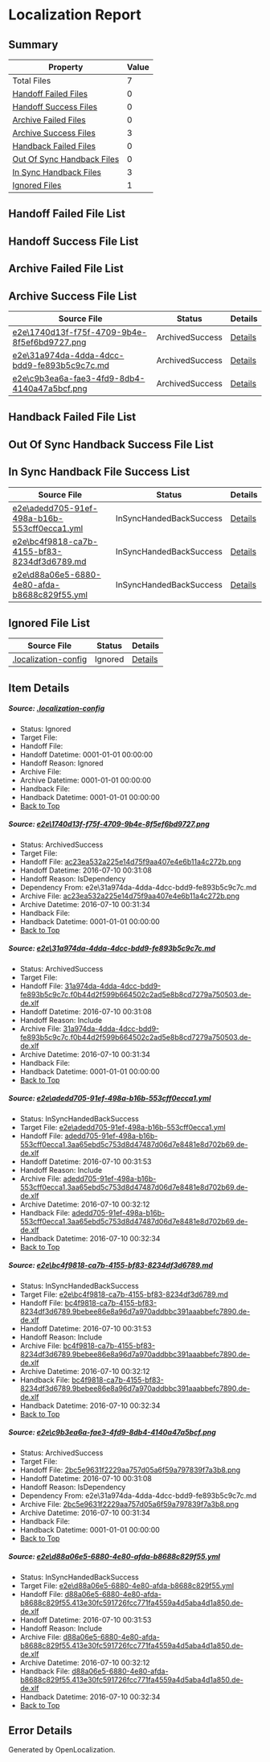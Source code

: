 # <a name='report-top'></a> Localization Report

## Summary
 Property | Value 
 -------- | ----- 
 Total Files | 7
[ Handoff Failed Files ](#handoff-failed-list)| 0
[ Handoff Success Files ](#handoff-success-list)| 0
[ Archive Failed Files ](#archive-failed-list)| 0
[ Archive Success Files ](#archive-success-list)| 3
[ Handback Failed Files ](#handback-failed-list)| 0
[ Out Of Sync Handback Files ](#outofsync-handback-success-list)| 0
[ In Sync Handback Files ](#insync-handback-success-list)| 3
[ Ignored Files ](#ignored-list)| 1

## <a name='handoff-failed-list'></a> Handoff Failed File List

## <a name='handoff-success-list'></a> Handoff Success File List

## <a name='archive-failed-list'></a> Archive Failed File List

## <a name='archive-success-list'></a> Archive Success File List
 Source File | Status | Details 
 ----------- | ------ | ------- 
 [e2e\1740d13f-f75f-4709-9b4e-8f5ef6bd9727.png](https://github.com/OpenLocalizationTestOrg/oltest/blob/c560e67aeffcf32c3057ddf756142231a16070b9/e2e/1740d13f-f75f-4709-9b4e-8f5ef6bd9727.png) | ArchivedSuccess | [Details](#ac23ea532a225e14d75f9aa407e4e6b11a4c272b1)
 [e2e\31a974da-4dda-4dcc-bdd9-fe893b5c9c7c.md](https://github.com/OpenLocalizationTestOrg/oltest/blob/c560e67aeffcf32c3057ddf756142231a16070b9/e2e/31a974da-4dda-4dcc-bdd9-fe893b5c9c7c.md) | ArchivedSuccess | [Details](#617a212dd1dcff76afcb0d92e071921eaf38fdfd2)
 [e2e\c9b3ea6a-fae3-4fd9-8db4-4140a47a5bcf.png](https://github.com/OpenLocalizationTestOrg/oltest/blob/c560e67aeffcf32c3057ddf756142231a16070b9/e2e/c9b3ea6a-fae3-4fd9-8db4-4140a47a5bcf.png) | ArchivedSuccess | [Details](#2bc5e9631f2229aa757d05a6f59a797839f7a3b85)

## <a name='handback-failed-list'></a> Handback Failed File List

## <a name='outofsync-handback-success-list'></a> Out Of Sync Handback Success File List

## <a name='insync-handback-success-list'></a> In Sync Handback File Success List
 Source File | Status | Details 
 ----------- | ------ | ------- 
 [e2e\adedd705-91ef-498a-b16b-553cff0ecca1.yml](https://github.com/OpenLocalizationTestOrg/oltest/blob/121e0079caf4ea0457466004e67d8ad0817a5996/e2e/adedd705-91ef-498a-b16b-553cff0ecca1.yml) | InSyncHandedBackSuccess | [Details](#4440c6ff9078129ec8e6581fa692f78baae2bd403)
 [e2e\bc4f9818-ca7b-4155-bf83-8234df3d6789.md](https://github.com/OpenLocalizationTestOrg/oltest/blob/121e0079caf4ea0457466004e67d8ad0817a5996/e2e/bc4f9818-ca7b-4155-bf83-8234df3d6789.md) | InSyncHandedBackSuccess | [Details](#21f9d275ffe7a27728ac636f8f278486453f75284)
 [e2e\d88a06e5-6880-4e80-afda-b8688c829f55.yml](https://github.com/OpenLocalizationTestOrg/oltest/blob/121e0079caf4ea0457466004e67d8ad0817a5996/e2e/d88a06e5-6880-4e80-afda-b8688c829f55.yml) | InSyncHandedBackSuccess | [Details](#c5e1bc28af11426cc1aedf33ffbedda1c369d01f6)

## <a name='ignored-list'></a> Ignored File List
 Source File | Status | Details 
 ----------- | ------ | ------- 
 [.localization-config](https://github.com/OpenLocalizationTestOrg/oltest/blob/121e0079caf4ea0457466004e67d8ad0817a5996/.localization-config) | Ignored | [Details](#3d4f252ac210baf56311d7e97dcc2db10974dbd20)

## Item Details
##### <a name='3d4f252ac210baf56311d7e97dcc2db10974dbd20'></a> Source: [.localization-config](https://github.com/OpenLocalizationTestOrg/oltest/blob/121e0079caf4ea0457466004e67d8ad0817a5996/.localization-config)
* Status: Ignored
* Target File: 
* Handoff File: 
* Handoff Datetime: 0001-01-01 00:00:00
* Handoff Reason: Ignored
* Archive File: 
* Archive Datetime: 0001-01-01 00:00:00
* Handback File: 
* Handback Datetime: 0001-01-01 00:00:00
* [Back to Top](#report-top)

##### <a name='ac23ea532a225e14d75f9aa407e4e6b11a4c272b1'></a> Source: [e2e\1740d13f-f75f-4709-9b4e-8f5ef6bd9727.png](https://github.com/OpenLocalizationTestOrg/oltest/blob/c560e67aeffcf32c3057ddf756142231a16070b9/e2e/1740d13f-f75f-4709-9b4e-8f5ef6bd9727.png)
* Status: ArchivedSuccess
* Target File: 
* Handoff File: [ac23ea532a225e14d75f9aa407e4e6b11a4c272b.png](https://github.com/OpenLocalizationTestOrg/olhandoff-e2e/blob/f8088f8f1b498e77b6fe6f5ef96a594bc6351732/ol-handoff/OpenLocalizationTestOrg/oltest-dede-fly/ci/ht/ac23ea532a225e14d75f9aa407e4e6b11a4c272b.png)
* Handoff Datetime: 2016-07-10 00:31:08
* Handoff Reason: IsDependency
* Dependency From: e2e\31a974da-4dda-4dcc-bdd9-fe893b5c9c7c.md
* Archive File: [ac23ea532a225e14d75f9aa407e4e6b11a4c272b.png](https://github.com/OpenLocalizationTestOrg/olhandoff-e2e/blob/04d2b52e5b57a49d27e219d95cd1d181a735aff7/ol-archive/OpenLocalizationTestOrg/oltest-dede-fly/ci/ht/ac23ea532a225e14d75f9aa407e4e6b11a4c272b.png)
* Archive Datetime: 2016-07-10 00:31:34
* Handback File: 
* Handback Datetime: 0001-01-01 00:00:00
* [Back to Top](#report-top)

##### <a name='617a212dd1dcff76afcb0d92e071921eaf38fdfd2'></a> Source: [e2e\31a974da-4dda-4dcc-bdd9-fe893b5c9c7c.md](https://github.com/OpenLocalizationTestOrg/oltest/blob/c560e67aeffcf32c3057ddf756142231a16070b9/e2e/31a974da-4dda-4dcc-bdd9-fe893b5c9c7c.md)
* Status: ArchivedSuccess
* Target File: 
* Handoff File: [31a974da-4dda-4dcc-bdd9-fe893b5c9c7c.f0b44d2f599b664502c2ad5e8b8cd7279a750503.de-de.xlf](https://github.com/OpenLocalizationTestOrg/olhandoff-e2e/blob/f8088f8f1b498e77b6fe6f5ef96a594bc6351732/ol-handoff/OpenLocalizationTestOrg/oltest-dede-fly/ci/ht/31a974da-4dda-4dcc-bdd9-fe893b5c9c7c.f0b44d2f599b664502c2ad5e8b8cd7279a750503.de-de.xlf)
* Handoff Datetime: 2016-07-10 00:31:08
* Handoff Reason: Include
* Archive File: [31a974da-4dda-4dcc-bdd9-fe893b5c9c7c.f0b44d2f599b664502c2ad5e8b8cd7279a750503.de-de.xlf](https://github.com/OpenLocalizationTestOrg/olhandoff-e2e/blob/04d2b52e5b57a49d27e219d95cd1d181a735aff7/ol-archive/OpenLocalizationTestOrg/oltest-dede-fly/ci/ht/31a974da-4dda-4dcc-bdd9-fe893b5c9c7c.f0b44d2f599b664502c2ad5e8b8cd7279a750503.de-de.xlf)
* Archive Datetime: 2016-07-10 00:31:34
* Handback File: 
* Handback Datetime: 0001-01-01 00:00:00
* [Back to Top](#report-top)

##### <a name='4440c6ff9078129ec8e6581fa692f78baae2bd403'></a> Source: [e2e\adedd705-91ef-498a-b16b-553cff0ecca1.yml](https://github.com/OpenLocalizationTestOrg/oltest/blob/121e0079caf4ea0457466004e67d8ad0817a5996/e2e/adedd705-91ef-498a-b16b-553cff0ecca1.yml)
* Status: InSyncHandedBackSuccess
* Target File: [e2e\adedd705-91ef-498a-b16b-553cff0ecca1.yml](https://github.com/OpenLocalizationTestOrg/oltest-dede-fly/blob/4d439b3b95849e64277ead92e5c7143ee2fbc60c/e2e/adedd705-91ef-498a-b16b-553cff0ecca1.yml)
* Handoff File: [adedd705-91ef-498a-b16b-553cff0ecca1.3aa65ebd5c753d8d47487d06d7e8481e8d702b69.de-de.xlf](https://github.com/OpenLocalizationTestOrg/olhandoff-e2e/blob/343c4d70f05b4e454a1febeec13b680cd697e81b/ol-handoff/OpenLocalizationTestOrg/oltest-dede-fly/ci/ht/adedd705-91ef-498a-b16b-553cff0ecca1.3aa65ebd5c753d8d47487d06d7e8481e8d702b69.de-de.xlf)
* Handoff Datetime: 2016-07-10 00:31:53
* Handoff Reason: Include
* Archive File: [adedd705-91ef-498a-b16b-553cff0ecca1.3aa65ebd5c753d8d47487d06d7e8481e8d702b69.de-de.xlf](https://github.com/OpenLocalizationTestOrg/olhandoff-e2e/blob/8f835ccb9058620a43c84fb752f5ef7d5a778e69/ol-archive/OpenLocalizationTestOrg/oltest-dede-fly/ci/ht/adedd705-91ef-498a-b16b-553cff0ecca1.3aa65ebd5c753d8d47487d06d7e8481e8d702b69.de-de.xlf)
* Archive Datetime: 2016-07-10 00:32:12
* Handback File: [adedd705-91ef-498a-b16b-553cff0ecca1.3aa65ebd5c753d8d47487d06d7e8481e8d702b69.de-de.xlf](https://github.com/OpenLocalizationTestOrg/olhandback-e2e/blob/bb571e3e64b0501c597545eb2652c8382fbed14f/ol-handback/OpenLocalizationTestOrg/oltest-dede-fly/ci/ht/adedd705-91ef-498a-b16b-553cff0ecca1.3aa65ebd5c753d8d47487d06d7e8481e8d702b69.de-de.xlf)
* Handback Datetime: 2016-07-10 00:32:34
* [Back to Top](#report-top)

##### <a name='21f9d275ffe7a27728ac636f8f278486453f75284'></a> Source: [e2e\bc4f9818-ca7b-4155-bf83-8234df3d6789.md](https://github.com/OpenLocalizationTestOrg/oltest/blob/121e0079caf4ea0457466004e67d8ad0817a5996/e2e/bc4f9818-ca7b-4155-bf83-8234df3d6789.md)
* Status: InSyncHandedBackSuccess
* Target File: [e2e\bc4f9818-ca7b-4155-bf83-8234df3d6789.md](https://github.com/OpenLocalizationTestOrg/oltest-dede-fly/blob/4d439b3b95849e64277ead92e5c7143ee2fbc60c/e2e/bc4f9818-ca7b-4155-bf83-8234df3d6789.md)
* Handoff File: [bc4f9818-ca7b-4155-bf83-8234df3d6789.9bebee86e8a96d7a970addbbc391aaabbefc7890.de-de.xlf](https://github.com/OpenLocalizationTestOrg/olhandoff-e2e/blob/343c4d70f05b4e454a1febeec13b680cd697e81b/ol-handoff/OpenLocalizationTestOrg/oltest-dede-fly/ci/ht/bc4f9818-ca7b-4155-bf83-8234df3d6789.9bebee86e8a96d7a970addbbc391aaabbefc7890.de-de.xlf)
* Handoff Datetime: 2016-07-10 00:31:53
* Handoff Reason: Include
* Archive File: [bc4f9818-ca7b-4155-bf83-8234df3d6789.9bebee86e8a96d7a970addbbc391aaabbefc7890.de-de.xlf](https://github.com/OpenLocalizationTestOrg/olhandoff-e2e/blob/8f835ccb9058620a43c84fb752f5ef7d5a778e69/ol-archive/OpenLocalizationTestOrg/oltest-dede-fly/ci/ht/bc4f9818-ca7b-4155-bf83-8234df3d6789.9bebee86e8a96d7a970addbbc391aaabbefc7890.de-de.xlf)
* Archive Datetime: 2016-07-10 00:32:12
* Handback File: [bc4f9818-ca7b-4155-bf83-8234df3d6789.9bebee86e8a96d7a970addbbc391aaabbefc7890.de-de.xlf](https://github.com/OpenLocalizationTestOrg/olhandback-e2e/blob/bb571e3e64b0501c597545eb2652c8382fbed14f/ol-handback/OpenLocalizationTestOrg/oltest-dede-fly/ci/ht/bc4f9818-ca7b-4155-bf83-8234df3d6789.9bebee86e8a96d7a970addbbc391aaabbefc7890.de-de.xlf)
* Handback Datetime: 2016-07-10 00:32:34
* [Back to Top](#report-top)

##### <a name='2bc5e9631f2229aa757d05a6f59a797839f7a3b85'></a> Source: [e2e\c9b3ea6a-fae3-4fd9-8db4-4140a47a5bcf.png](https://github.com/OpenLocalizationTestOrg/oltest/blob/c560e67aeffcf32c3057ddf756142231a16070b9/e2e/c9b3ea6a-fae3-4fd9-8db4-4140a47a5bcf.png)
* Status: ArchivedSuccess
* Target File: 
* Handoff File: [2bc5e9631f2229aa757d05a6f59a797839f7a3b8.png](https://github.com/OpenLocalizationTestOrg/olhandoff-e2e/blob/f8088f8f1b498e77b6fe6f5ef96a594bc6351732/ol-handoff/OpenLocalizationTestOrg/oltest-dede-fly/ci/ht/2bc5e9631f2229aa757d05a6f59a797839f7a3b8.png)
* Handoff Datetime: 2016-07-10 00:31:08
* Handoff Reason: IsDependency
* Dependency From: e2e\31a974da-4dda-4dcc-bdd9-fe893b5c9c7c.md
* Archive File: [2bc5e9631f2229aa757d05a6f59a797839f7a3b8.png](https://github.com/OpenLocalizationTestOrg/olhandoff-e2e/blob/04d2b52e5b57a49d27e219d95cd1d181a735aff7/ol-archive/OpenLocalizationTestOrg/oltest-dede-fly/ci/ht/2bc5e9631f2229aa757d05a6f59a797839f7a3b8.png)
* Archive Datetime: 2016-07-10 00:31:34
* Handback File: 
* Handback Datetime: 0001-01-01 00:00:00
* [Back to Top](#report-top)

##### <a name='c5e1bc28af11426cc1aedf33ffbedda1c369d01f6'></a> Source: [e2e\d88a06e5-6880-4e80-afda-b8688c829f55.yml](https://github.com/OpenLocalizationTestOrg/oltest/blob/121e0079caf4ea0457466004e67d8ad0817a5996/e2e/d88a06e5-6880-4e80-afda-b8688c829f55.yml)
* Status: InSyncHandedBackSuccess
* Target File: [e2e\d88a06e5-6880-4e80-afda-b8688c829f55.yml](https://github.com/OpenLocalizationTestOrg/oltest-dede-fly/blob/4d439b3b95849e64277ead92e5c7143ee2fbc60c/e2e/d88a06e5-6880-4e80-afda-b8688c829f55.yml)
* Handoff File: [d88a06e5-6880-4e80-afda-b8688c829f55.413e30fc591726fcc771fa4559a4d5aba4d1a850.de-de.xlf](https://github.com/OpenLocalizationTestOrg/olhandoff-e2e/blob/343c4d70f05b4e454a1febeec13b680cd697e81b/ol-handoff/OpenLocalizationTestOrg/oltest-dede-fly/ci/ht/d88a06e5-6880-4e80-afda-b8688c829f55.413e30fc591726fcc771fa4559a4d5aba4d1a850.de-de.xlf)
* Handoff Datetime: 2016-07-10 00:31:53
* Handoff Reason: Include
* Archive File: [d88a06e5-6880-4e80-afda-b8688c829f55.413e30fc591726fcc771fa4559a4d5aba4d1a850.de-de.xlf](https://github.com/OpenLocalizationTestOrg/olhandoff-e2e/blob/8f835ccb9058620a43c84fb752f5ef7d5a778e69/ol-archive/OpenLocalizationTestOrg/oltest-dede-fly/ci/ht/d88a06e5-6880-4e80-afda-b8688c829f55.413e30fc591726fcc771fa4559a4d5aba4d1a850.de-de.xlf)
* Archive Datetime: 2016-07-10 00:32:12
* Handback File: [d88a06e5-6880-4e80-afda-b8688c829f55.413e30fc591726fcc771fa4559a4d5aba4d1a850.de-de.xlf](https://github.com/OpenLocalizationTestOrg/olhandback-e2e/blob/bb571e3e64b0501c597545eb2652c8382fbed14f/ol-handback/OpenLocalizationTestOrg/oltest-dede-fly/ci/ht/d88a06e5-6880-4e80-afda-b8688c829f55.413e30fc591726fcc771fa4559a4d5aba4d1a850.de-de.xlf)
* Handback Datetime: 2016-07-10 00:32:34
* [Back to Top](#report-top)


## Error Details

Generated by OpenLocalization.
